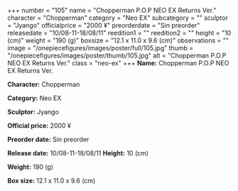 +++
number = "105"
name = "Chopperman P.O.P NEO EX Returns Ver."
character = "Chopperman"
category = "Neo EX"
subcategory = ""
sculptor = "Jyango"
officialprice = "2000 ¥"
preorderdate = "Sin preorder"
releasedate = "10/08-11-18/08/11"
reedition1 = ""
reedition2 = ""
height = "10 (cm)"
weight = "190 (g)"
boxsize = "12.1 x 11.0 x 9.6 (cm)"
observations = ""
image = "/onepiecefigures/images/poster/full/105.jpg"
thumb = "/onepiecefigures/images/poster/thumb/105.jpg"
alt = "Chopperman P.O.P NEO EX Returns Ver."
class = "neo-ex"
+++
**Name:** Chopperman P.O.P NEO EX Returns Ver.

**Character:** Chopperman

**Category:** Neo EX 

**Sculptor:** Jyango

**Official price:** 2000 ¥

**Preorder date:** Sin preorder

**Release date:** 10/08-11-18/08/11
**Height:** 10 (cm)

**Weight:** 190 (g)

**Box size:** 12.1 x 11.0 x 9.6 (cm)

